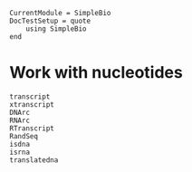 ```@meta
CurrentModule = SimpleBio
DocTestSetup = quote
    using SimpleBio
end
```
# Work with nucleotides

```@docs
transcript
xtranscript
DNArc
RNArc
RTranscript
RandSeq
isdna
isrna
translatedna
```
